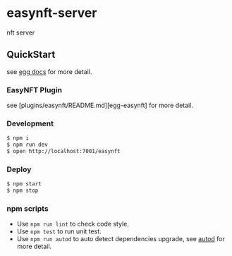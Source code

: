 # easynft-server

nft server

## QuickStart

<!-- add docs here for user -->

see [egg docs][egg] for more detail.

### EasyNFT Plugin ###

see [plugins/easynft/README.md][egg-easynft] for more detail.

### Development

```bash
$ npm i
$ npm run dev
$ open http://localhost:7001/easynft
```

### Deploy

```bash
$ npm start
$ npm stop
```

### npm scripts

- Use `npm run lint` to check code style.
- Use `npm test` to run unit test.
- Use `npm run autod` to auto detect dependencies upgrade, see [autod](https://www.npmjs.com/package/autod) for more detail.

[egg]: https://eggjs.org
